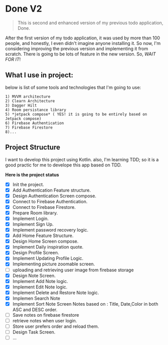 # Done V2
> This is second and enhanced version of my previous todo application, Done.

After the first version of my todo application, it was used by more than 100 people, and honestly, I even didn't imagine anyone installing it. So now, I'm considering improving
the previous version and implementing it from scratch. There is going to be lots of feature in the new version. So, *WAIT FOR IT*!


## What I use in project:
below is list of some tools and technologies that I'm going to use:

    1) MVVM architecture
    2) Clearn Architecture
    3) Dagger Hilt
    4) Room persistance library
    5) *jetpack compose* ( YES! it is going to be entirely based on Jetpack compose)
    6) Firebase Authentication
    7) Firebase Firestore
    8)...

## Project Structure
I want to develop this project using Kotlin. also, I'm learning TDD; so it is a good practic for me to develope this app based on TDD.


**Here is the project status**
 - [x] Init the project.
 - [x] Add Authentication Feature structure.
 - [x] Design Authentication Screen compose.
 - [x] Connect to Firebase Authentication.
 - [x] Connect to Firebase Firestore.
 - [x] Prepare Room library.
 - [x] Implement Login.
 - [x] Implement Sign Up.
 - [x] Implement password recovery logic.
 - [x] Add Home Feature Structure.
 - [x] Design Home Screen compose.
 - [x] Implement Daily inspiration quote.
 - [x] Design Profile Screen.
 - [x] Implement Updating Profile Logic.
 - [x] Implementing picture zoomable screen.
 - [ ] uploading and retrieving user image from firebase storage
 - [x] Design Note Screen.
 - [x] Implement Add Note logic.
 - [x] Implement Edit Note logic.
 - [x] Implement Delete and Restore Note logic.
 - [x] Implemen Search Note
 - [x] Implement Sort Note Screen Notes based on : Title, Date,Color in both ASC and DESC order.
 - [ ] Save notes on firebase firestore
 - [ ] retrieve notes when user login.
 - [ ] Store user prefers order and reload them.
 - [ ] Design Task Screen.
 - [ ] ...
